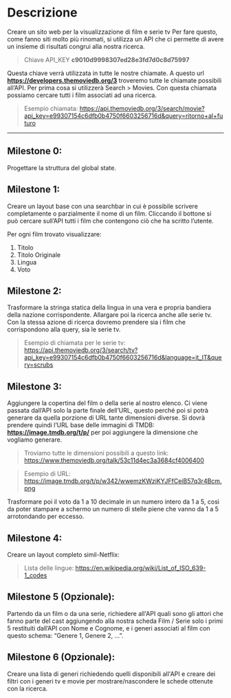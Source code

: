 # Descrizione

Creare un sito web per la visualizzazione di film e serie tv
Per fare questo, come fanno siti molto più rinomati, si utilizza un API che ci
permette di avere un insieme di risultati congrui alla nostra ricerca.

> Chiave API_KEY **c9010d9998307ed28e3fd7d0c8d75997**

Questa chiave verrà utilizzata in tutte le nostre chiamate. A questo url **https://developers.themoviedb.org/3** troveremo tutte le chiamate
possibili all’API. Per prima cosa si utilizzerà Search > Movies.
Con questa chiamata possiamo cercare tutti i film associati ad una ricerca.

> Esempio chiamata:
> https://api.themoviedb.org/3/search/movie?api_key=e99307154c6dfb0b4750f6603256716d&query=ritorno+al+futuro

---

## Milestone 0:

Progettare la struttura del global state.

## Milestone 1:

Creare un layout base con una searchbar in cui è possibile scrivere completamente o parzialmente il nome di un film. Cliccando il
bottone si può cercare sull’API tutti i film che contengono ciò che ha scritto l’utente.

Per ogni film trovato visualizzare:

1. Titolo
2. Titolo Originale
3. Lingua
4. Voto

## Milestone 2:

Trasformare la stringa statica della lingua in una vera e propria bandiera della
nazione corrispondente.
Allargare poi la ricerca anche alle serie tv. Con la stessa azione di ricerca
dovremo prendere sia i film che corrispondono alla query, sia le serie tv.

> Esempio di chiamata per le serie tv:
> https://api.themoviedb.org/3/search/tv?api_key=e99307154c6dfb0b4750f6603256716d&language=it_IT&query=scrubs

## Milestone 3:

Aggiungere la copertina del film o della serie al nostro elenco. Ci viene passata dall’API solo la parte finale dell’URL, questo
perché poi si potrà generare da quella porzione di URL tante dimensioni diverse.
Si dovrà prendere quindi l’URL base delle immagini di TMDB:
**https://image.tmdb.org/t/p/** per poi aggiungere la dimensione che vogliamo generare.

> Troviamo tutte le dimensioni possibili a questo link:
> https://www.themoviedb.org/talk/53c11d4ec3a3684cf4006400

> Esempio di URL:
> https://image.tmdb.org/t/p/w342/wwemzKWzjKYJFfCeiB57q3r4Bcm.png

Trasformare poi il voto da 1 a 10 decimale in un numero intero da 1 a 5, così da
poter stampare a schermo un numero di stelle piene che vanno da 1 a 5 arrotondando per eccesso.

## Milestone 4:

Creare un layout completo simil-Netflix:

> Lista delle lingue: https://en.wikipedia.org/wiki/List_of_ISO_639-1_codes

## Milestone 5 (Opzionale):

Partendo da un film o da una serie, richiedere all'API quali sono gli attori che fanno parte del cast aggiungendo alla nostra scheda Film / Serie solo i primi 5 restituiti dall’API con Nome e Cognome, e i generi associati al film con questo schema: “Genere 1, Genere 2, …”.

## Milestone 6 (Opzionale):

Creare una lista di generi richiedendo quelli disponibili all'API e creare dei filtri con i generi tv e movie per mostrare/nascondere le schede ottenute con la ricerca.
